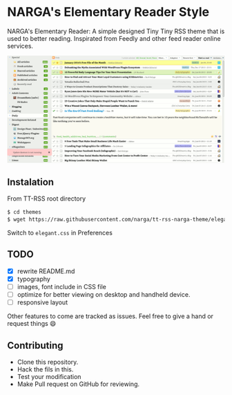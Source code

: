 NARGA's Elementary Reader Style
===============================

NARGA's Elementary Reader: A simple designed Tiny Tiny RSS theme that is used to better reading. Inspirated from Feedly and other feed reader online services.

![expandable](https://raw.githubusercontent.com/Narga/tt-rss-narga-theme/master/screenshot.png)

## Instalation
From TT-RSS root directory
```bash
$ cd themes
$ wget https://raw.githubusercontent.com/narga/tt-rss-narga-theme/elegant.css
```
Switch to `elegant.css` in Preferences

## TODO
- [x] rewrite README.md
- [x] typography
- [ ] images, font include in CSS file
- [ ] optimize for better viewing on desktop and handheld device.
- [ ] responsive layout

Other features to come are tracked as issues. Feel free to give a hand or request things :smile:


## Contributing
- Clone this repository.
- Hack the fils in this.
- Test your modification
- Make Pull request on GitHub for reviewing.

